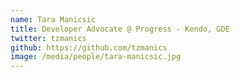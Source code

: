 ```yaml
---
name: Tara Manicsic
title: Developer Advocate @ Progress - Kendo, GDE
twitter: tzmanics
github: https://github.com/tzmanics
image: /media/people/tara-manicsic.jpg
---
```

